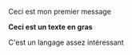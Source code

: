Ceci est mon premier message
  
**Ceci est un texte en gras**
  
C'est un langage assez intéressant
